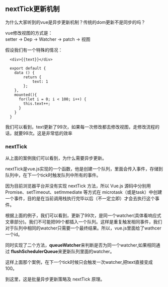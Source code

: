 ## nextTick更新机制

为什么大家听到的vue是异步更新机制？传统的dom更新不是同步的吗？  

vue修改视图的方式是：  
setter -> Dep -> Watcher -> patch -> 视图

假设我们有一个特殊的情况：
```
  <div>{{text}}</div>

  export default {
    data () {
        return {
            text: 1
        };
    },
    mounted(){
      for(let i = 0; i < 100; i++) {
        this.text++;
      }
    }
  }
```
我们可以看到，text更新了99次，如果每一次修改都去修改视图，走修改流程的话，就要99次。这是非常低的效率

### nextTick

从上面的案例我们可以看到，为什么需要异步更新。  

nextTick是vue.js实现的一个函数，他是创建一个队列，里面会传入事件，存储到队列中，在下一个tick时触发队列中所有的事件。  

因为目前浏览器平台并没有实现 nextTick 方法，所以 Vue.js 源码中分别用 Promise、setTimeout、setImmediate 等方式在 microtask（或是task）中创建一个事件，目的是在当前调用栈执行完毕以后（不一定立即）才会去执行这个事件。

根据上面的例子，我们可以看到，更新了99次，是同一个watcher(具体看响应式文章部分)。我们不可能把99个都插入一个队列。这样是重复触发相同事件，我们对于队列中相同的watcher只需要一个最终结果。所以，vue.js里面给了wathcer一个id。  

同时实现了二个方法，**queueWatcher**来判断是否为同一个watcher,如果相同通过
**flushSchedulerQueue**来更新队列里面的watcher。

这样上面那个案例，在下一个tick时候只会触发一次watcher,把text直接变成100。  

到这里，这是批量异步更新策略及 nextTick 原理。
